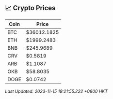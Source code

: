 ## 📈 Crypto Prices

| Coin | Price |
| ---- | ----- |
| BTC | $36012.1825 |
| ETH | $1999.2483 |
| BNB | $245.9689 |
| CRV | $0.5819 |
| ARB | $1.1087 |
| OKB | $58.8035 |
| DOGE | $0.0742 |

_Last Updated: 2023-11-15 19:21:55.222 +0800 HKT_